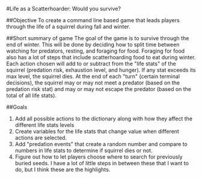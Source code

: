 #Life as a Scatterhoarder: Would you survive?

##Objective
To create a command line based game that leads players 
    through the life of a squirrel during fall and winter.

##Short summary of game
The goal of the game is to survive through the end of winter.
    This will be done by deciding how to split time between
    watching for predators, resting, and foraging for food.
    Foraging for food also has a lot of steps that include
    scatterhoarding food to eat during winter.
    Each action chosen will add to or subtract from the 
    "life stats" of the squirrel (predation risk, exhaustion level,
    and hunger). If any stat exceeds its max level, the squirrel dies.
    At the end of each "turn" (certain terminal decisions),
    the squirrel may or may not meet a predator (based on the 
    predation risk stat) and may or may not escape the predator
    (based on the total of all life stats).

##Goals
1.  Add all possible actions to the dictionary along with how they 
    affect the different life stats levels
2.  Create variables for the life stats that change value when 
    different actions are selected.
3.  Add "predation events" that create a random number and
    compare to numbers in life stats to determine if squirrel dies or not.
4.  Figure out how to let players choose where to search for 
    previously buried seeds.
I have a lot of little steps in between these that I want to do, but I think
these are the highlights.
    
